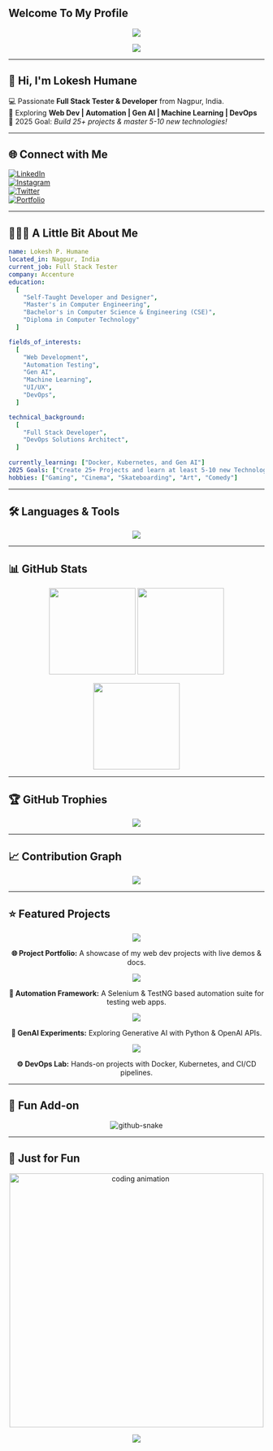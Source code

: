## Welcome To My Profile

<p align="center">
  <img src="https://capsule-render.vercel.app/api?type=waving&height=250&color=gradient&text=Lokesh%20Humane&desc=Sr%20Software%20Engineer&descSize=30&descAlignY=58&animation=fadeIn&descAlign=62&textBg=false&fontAlign=50&fontAlignY=40"/>
</p>

<p align="center">
  <a href="https://github.com/lokeshhumne07">
    <img src="https://readme-typing-svg.herokuapp.com?size=28&duration=3500&color=00F700&pause=800&center=true&vCenter=true&width=900&height=60&lines=Hi+There+👋;+I'm+Lokesh+Humane;Full+Stack+Tester+%7C+Developer;Automation+%7C+Gen+AI+%7C+ML+%7C+DevOps;Always+Learning+New+Things!">
  </a>
</p>

---

## 👋 Hi, I'm Lokesh Humane  

💻 Passionate **Full Stack Tester & Developer** from Nagpur, India.  
🚀 Exploring **Web Dev | Automation | Gen AI | Machine Learning | DevOps**  
🎯 2025 Goal: *Build 25+ projects & master 5-10 new technologies!*  

---

## 🌐 Connect with Me  
[![LinkedIn](https://img.shields.io/badge/LinkedIn-0A66C2?style=for-the-badge&logo=linkedin&logoColor=white)](https://linkedin.com/in/dummy-link)  
[![Instagram](https://img.shields.io/badge/Instagram-E4405F?style=for-the-badge&logo=instagram&logoColor=white)](https://instagram.com/dummy-link)  
[![Twitter](https://img.shields.io/badge/Twitter-1DA1F2?style=for-the-badge&logo=twitter&logoColor=white)](https://twitter.com/dummy-link)  
[![Portfolio](https://img.shields.io/badge/Portfolio-000?style=for-the-badge&logo=vercel&logoColor=white)](https://dummy-portfolio.com)  

---

## 👨🏻‍💻 A Little Bit About Me  

```yaml
name: Lokesh P. Humane
located_in: Nagpur, India
current_job: Full Stack Tester
company: Accenture
education:
  [
    "Self-Taught Developer and Designer",
    "Master's in Computer Engineering",
    "Bachelor's in Computer Science & Engineering (CSE)",
    "Diploma in Computer Technology"
  ]

fields_of_interests:
  [
    "Web Development",
    "Automation Testing",
    "Gen AI",
    "Machine Learning",
    "UI/UX",
    "DevOps",
  ]

technical_background:
  [
    "Full Stack Developer",
    "DevOps Solutions Architect",
  ]
  
currently_learning: ["Docker, Kubernetes, and Gen AI"]
2025 Goals: ["Create 25+ Projects and learn at least 5-10 new Technologies."]
hobbies: ["Gaming", "Cinema", "Skateboarding", "Art", "Comedy"]
```

---

## 🛠️ Languages & Tools  
<p align="center">
  <a href="https://skillicons.dev">
    <img src="https://skillicons.dev/icons?i=java,python,js,selenium,react,nodejs,express,html,css,bootstrap,tailwind,git,github,linux,docker,kubernetes,jenkins,postman,mysql,sqlite&perline=10" />
  </a>
</p>

---

## 📊 GitHub Stats  
<p align="center">
  <img src="https://github-readme-stats.vercel.app/api?username=lokeshhumne07&show_icons=true&theme=radical" height="170"/>
  <img src="https://streak-stats.demolab.com?user=lokeshhumne07&theme=radical&hide_border=false" height="170"/>
</p>

<p align="center">
  <img src="https://github-readme-stats.vercel.app/api/top-langs/?username=lokeshhumne07&layout=compact&theme=radical" height="170"/>
</p>

---

## 🏆 GitHub Trophies  
<p align="center">
  <img src="https://github-profile-trophy.vercel.app/?username=lokeshhumne07&theme=onedark&no-frame=true&row=1&column=6"/>
</p>

---

## 📈 Contribution Graph  
<p align="center">
  <img src="https://github-readme-activity-graph.vercel.app/graph?username=lokeshhumne07&theme=react-dark"/>
</p>

---

## ⭐ Featured Projects  
<p align="center"> 
  <a href="https://github.com/lokeshhumne07/project-portfolio">
    <img src="https://github-readme-stats.vercel.app/api/pin/?username=lokeshhumne07&repo=project-portfolio&theme=radical" />
  </a> 
</p>
<p align="center"><b>🌐 Project Portfolio:</b> A showcase of my web dev projects with live demos & docs.</p> 

<p align="center"> 
  <a href="https://github.com/lokeshhumne07/automation-framework">
    <img src="https://github-readme-stats.vercel.app/api/pin/?username=lokeshhumne07&repo=automation-framework&theme=radical" />
  </a> 
</p> 
<p align="center"><b>🤖 Automation Framework:</b> A Selenium & TestNG based automation suite for testing web apps.</p> 

<p align="center"> 
  <a href="https://github.com/lokeshhumne07/genai-experiments">
    <img src="https://github-readme-stats.vercel.app/api/pin/?username=lokeshhumne07&repo=genai-experiments&theme=radical" />
  </a> 
</p>
<p align="center"><b>🧠 GenAI Experiments:</b> Exploring Generative AI with Python & OpenAI APIs.</p>

<p align="center"> 
  <a href="https://github.com/lokeshhumne07/devops-lab">
    <img src="https://github-readme-stats.vercel.app/api/pin/?username=lokeshhumne07&repo=devops-lab&theme=radical" />
  </a> 
</p> 
<p align="center"><b>⚙️ DevOps Lab:</b> Hands-on projects with Docker, Kubernetes, and CI/CD pipelines.</p>

---

## 🐍 Fun Add-on  

<p align="center">
  <picture>
    <source media="(prefers-color-scheme: dark)" srcset="https://raw.githubusercontent.com/lokeshhumne07/lokeshhumne07/output/github-contribution-grid-snake-dark.svg" />
    <source media="(prefers-color-scheme: light)" srcset="https://raw.githubusercontent.com/lokeshhumne07/lokeshhumne07/output/github-contribution-grid-snake.svg" />
    <img alt="github-snake" src="https://raw.githubusercontent.com/lokeshhumne07/lokeshhumne07/output/github-contribution-grid-snake.svg" />
  </picture>
</p>


---

## 🎨 Just for Fun  
<p align="center">
  <img src="https://raw.githubusercontent.com/lokeshhumne07/lokeshhumne07/master/code.gif" width="500" alt="coding animation"/>
</p>

<p align="center">
 <img src="https://capsule-render.vercel.app/api?type=waving&height=100&color=gradient&section=footer&textBg=false" />
</p>
